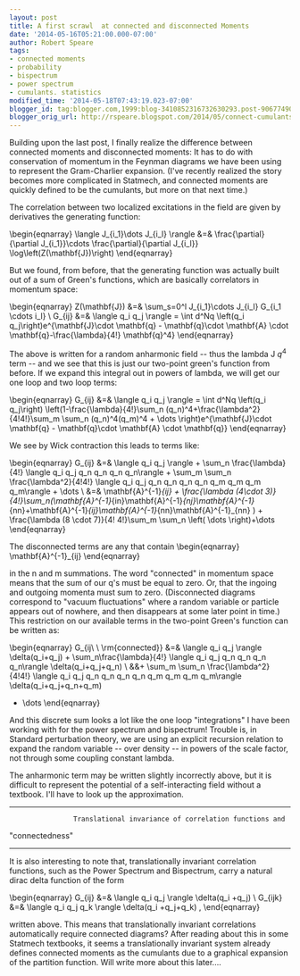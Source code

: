 ```yaml
---
layout: post
title: A first scrawl  at connected and disconnected Moments
date: '2014-05-16T05:21:00.000-07:00'
author: Robert Speare
tags:
- connected moments
- probability
- bispectrum
- power spectrum
- cumulants. statistics
modified_time: '2014-05-18T07:43:19.023-07:00'
blogger_id: tag:blogger.com,1999:blog-3410852316732630293.post-9067749091665778977
blogger_orig_url: http://rspeare.blogspot.com/2014/05/connect-cumulants-and-disconnected.html
---
```


<div dir="ltr" style="text-align: left;" trbidi="on">Building upon the last 
post, I finally realize the difference between connected moments and 
disconnected moments: It has to do with conservation of momentum in the 
Feynman diagrams we have been using to represent the Gram-Charlier expansion. 
(I've recently realized the story becomes more complicated in Statmech, and 
connected moments are quickly defined to be the cumulants, but more on that 
next time.) 

The correlation between two localized excitations in the field are given by 
derivatives the generating function: 

\begin{eqnarray} 
\langle J_{i_1}\dots J_{i_l} \rangle &amp;=&amp; \frac{\partial}{\partial 
J_{i_1}}\cdots \frac{\partial}{\partial J_{i_l}} 
\log\left(Z(\mathbf{J})\right) 
\end{eqnarray} 

But we found, from before, that the generating function was actually built out 
of a sum of Green's functions, which are basically correlators in momentum 
space: 

\begin{eqnarray} 
Z(\mathbf{J}) &amp;=&amp; \sum_s=0^l J_{i_1}\cdots J_{i_l} G_{i_1 \cdots i_l} 
\\ 
G_{ij} &amp;=&amp; \langle q_i q_j \rangle = \int d^Nq \left(q_i 
q_j\right)e^{\mathbf{J}\cdot \mathbf{q} - \mathbf{q}\cdot \mathbf{A} \cdot 
\mathbf{q}-\frac{\lambda}{4!} \mathbf{q}^4} 
\end{eqnarray} 

The above is written for a random anharmonic field -- thus the lambda J $q^4$ 
term -- and we see that this is just our two-point green's function from 
before. If we expand this integral out in powers of lambda, we will get our 
one loop and two loop terms: 

\begin{eqnarray} 
G_{ij} &amp;=&amp; \langle q_i q_j \rangle = \int d^Nq \left(q_i q_j\right) 
\left(1-\frac{\lambda}{4!}\sum_n (q_n)^4+\frac{\lambda^2}{4!4!}\sum_m \sum_n 
(q_n)^4(q_m)^4 + \dots \right)e^{\mathbf{J}\cdot \mathbf{q} - \mathbf{q}\cdot 
\mathbf{A} \cdot \mathbf{q}} 
\end{eqnarray} 

We see by Wick contraction this leads to terms like: 

\begin{eqnarray} 
G_{ij} &amp;=&amp; \langle q_i q_j \rangle + \sum_n \frac{\lambda}{4!} \langle 
q_i q_j q_n q_n q_n q_n\rangle +  \sum_m \sum_n \frac{\lambda^2}{4!4!} \langle 
q_i q_j q_n q_n q_n q_n q_m q_m q_m q_m\rangle + \dots \\ 
&amp;=&amp;  \mathbf{A}^{-1}_{ij} + \frac{\lambda (4\cdot 
3)}{4!}\sum_n(\mathbf{A}^{-1}_{in}\mathbf{A}^{-1}_{nj}\mathbf{A}^{-1}_{nn}+\mathbf{A}^{-1}_{ij}\mathbf{A}^{-1}_{nn}\mathbf{A}^{-1}_{nn} 
) + \frac{\lambda (8 \cdot 7)}{4! 4!}\sum_m \sum_n \left( \dots \right)+\dots 
\end{eqnarray} 

The disconnected terms are any that contain 
\begin{eqnarray} 
\mathbf{A}^{-1}_{ij} 
\end{eqnarray} 

in the n and m summations.  The word "connected" in momentum space means that 
the sum of our q's must be equal to zero. Or, that the ingoing and outgoing 
momenta must sum to zero. (Disconnected diagrams correspond to "vacuum 
fluctuations" where a random variable or particle appears out of nowhere, and 
then disappears at some later point in time.) This restriction on our 
available terms in the two-point Green's function can be written as: 

\begin{eqnarray} 
G_{ij\ \ \rm{connected}} &amp;=&amp; \langle q_i q_j \rangle \delta(q_i+q_j) + 
\sum_n\frac{\lambda}{4!} \langle q_i q_j q_n q_n q_n q_n\rangle 
\delta(q_i+q_j+q_n) \\ &amp;&amp;+ \sum_m \sum_n \frac{\lambda^2}{4!4!} 
\langle q_i q_j q_n q_n q_n q_n q_m q_m q_m q_m\rangle \delta(q_i+q_j+q_n+q_m) 
+ \dots 
\end{eqnarray} 

And this discrete sum looks a lot like the one loop "integrations" I have been 
working with for the power spectrum and bispectrum! Trouble is, in Standard 
perturbation theory, we are using an explicit recursion relation to expand the 
random variable -- over density -- in powers of the scale factor, not through 
some coupling constant lambda. 

 The anharmonic term may be written slightly incorrectly above, but it is 
difficult to represent the potential of a self-interacting field without a 
textbook. I'll have to look up the approximation. 


------------------------------------------------------------------------------------------------------------------------- 
                    Translational invariance of correlation functions and 
"connectedness" 

------------------------------------------------------------------------------------------------------------------------- 

It is also interesting to note that, translationally invariant correlation 
functions, such as the Power Spectrum and Bispectrum, carry a natural dirac 
delta function of the form 

\begin{eqnarray} 
G_{ij} &amp;=&amp; \langle q_i q_j \rangle \delta(q_i +q_j) \\ 
G_{ijk} &amp;=&amp; \langle q_i q_j q_k \rangle \delta(q_i +q_j+q_k) , 
\end{eqnarray} 

written above. This means that translationally invariant correlations 
automatically require connected diagrams? After reading about this in some 
Statmech textbooks, it seems a translationally invariant system already 
defines connected moments as the cumulants due to a graphical expansion of the 
partition function. Will write more about this later.... 